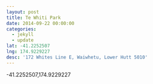 ```yaml
---
layout: post
title: Te Whiti Park
date: 2014-09-22 00:00:00
categories:
  - jekyll
  - update
lat: -41.2252507
lng: 174.9229227
desc: '172 Whites Line E, Waiwhetu, Lower Hutt 5010'
---
```



-41.2252507,174.9229227